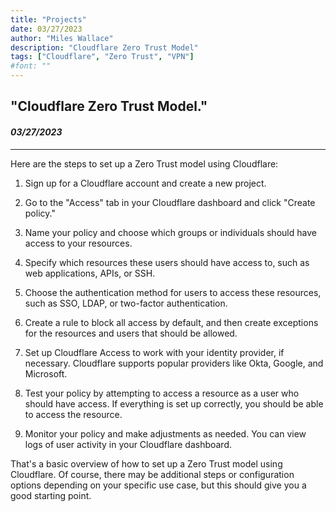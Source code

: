 ```yaml
---
title: "Projects"
date: 03/27/2023
author: "Miles Wallace"
description: "Cloudflare Zero Trust Model"
tags: ["Cloudflare", "Zero Trust", "VPN"]
#font: ""
---
```

## "Cloudflare Zero Trust Model."
#### _03/27/2023_ 
____
Here are the steps to set up a Zero Trust model using Cloudflare:

1. Sign up for a Cloudflare account and create a new project.

2. Go to the "Access" tab in your Cloudflare dashboard and click "Create policy."

3. Name your policy and choose which groups or individuals should have access to your resources.

4. Specify which resources these users should have access to, such as web applications, APIs, or SSH.

5. Choose the authentication method for users to access these resources, such as SSO, LDAP, or two-factor authentication.

6. Create a rule to block all access by default, and then create exceptions for the resources and users that should be allowed.

7. Set up Cloudflare Access to work with your identity provider, if necessary. Cloudflare supports popular providers like Okta, Google, and Microsoft.

8. Test your policy by attempting to access a resource as a user who should have access. If everything is set up correctly, you should be able to access the resource.

9. Monitor your policy and make adjustments as needed. You can view logs of user activity in your Cloudflare dashboard.

That's a basic overview of how to set up a Zero Trust model using Cloudflare. Of course, there may be additional steps or configuration options depending on your specific use case, but this should give you a good starting point.